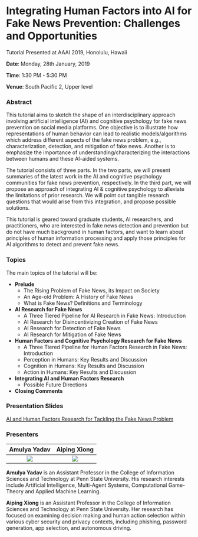 # Integrating Human Factors into AI for Fake News Prevention: Challenges and Opportunities

Tutorial Presented at AAAI 2019, Honolulu, Hawaii

**Date**: Monday, 28th January, 2019

**Time**: 1:30 PM - 5:30 PM

**Venue**: South Pacific 2, Upper level

### Abstract
This tutorial aims to sketch the shape of an interdisciplinary approach involving artificial intelligence (AI) and cognitive psychology for fake news prevention on social media platforms. One objective is to illustrate how representations of human behavior can lead to realistic models/algorithms which address different aspects of the fake news problem, e.g., characterization, detection, and mitigation of fake news. Another is to emphasize the importance of understanding/characterizing the interactions between humans and these AI-aided systems.

The tutorial consists of three parts. In the two parts, we will present summaries of the latest work in the AI and cognitive psychology communities for fake news prevention, respectively. In the third part, we will propose an approach of integrating AI & cognitive psychology to alleviate the limitations of prior research. We will point out tangible research questions that would arise from this integration, and propose possible solutions.

This tutorial is geared toward graduate students, AI researchers, and practitioners, who are interested in fake news detection and prevention but do not have much background in human factors, and want to learn about principles of human information processing and apply those principles for AI algorithms to detect and prevent fake news.

### Topics
The main topics of the tutorial will be:

- **Prelude**
  - The Rising Problem of Fake News, its Impact on Society
  - An Age-old Problem: A History of Fake News
  - What is Fake News? Definitions and Terminology
- **AI Research for Fake News**
  - A Three Tiered Pipeline for AI Research in Fake News: Introduction
  - AI Research for Disincentivizing Creation of Fake News
  - AI Research for Detection of Fake News
  - AI Research for Mitigation of Fake News
- **Human Factors and Cognitive Psychology Research for Fake News**
  - A Three Tiered Pipeline for Human Factors Research in Fake News: Introduction
  - Perception in Humans: Key Results and Discussion
  - Cognition in Humans: Key Results and Discussion
  - Action in Humans: Key Results and Discussion
- **Integrating AI and Human Factors Research**
  - Possible Future Directions
- **Closing Comments**
  
### Presentation Slides

[AI and Human Factors Research for Tackling the Fake News Problem](https://www.dropbox.com/s/sqy29rnvz0wtbdw/AAAI19Tutorial.pptx)


### Presenters

Amulya Yadav               |  Aiping Xiong
:-------------------------:|:-------------------------:
![](https://i.ibb.co/2ZN3fFH/rescaled.png)  |  ![](https://i.ibb.co/FVFW492/online.png)

**Amulya Yadav** is an Assistant Professor in the College of Information Sciences and Technology at Penn State University. His research interests include Artificial Intelligence, Multi-Agent Systems, Computational Game-Theory and Applied Machine Learning.

**Aiping Xiong** is an Assistant Professor in the College of Information Sciences and Technology at Penn State University. Her research has focused on examining decision making and human action selection within various cyber security and privacy contexts, including phishing, password generation, app selection, and autonomous driving.

